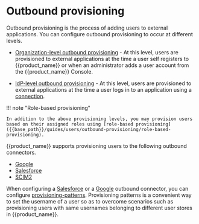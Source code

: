# Outbound provisioning

Outbound provisioning is the process of adding users to external applications. You can configure outbound provisioning to occur at different levels.

- [Organization-level outbound provisioning]({{base_path}}/guides/users/outbound-provisioning/provisioning-levels/org-level) - At this level, users are provisioned to external applications at the time a user self registers to {{product_name}} or when an administrator adds a user account from the {{product_name}} Console.

- [IdP-level outbound provisioning]({{base_path}}/guides/users/outbound-provisioning/provisioning-levels/idp-level) - At this level, users are provisioned to external applications at the time a user logs in to an application using a [connection]({{base_path}}/guides/authentication/federated-login).

!!! note "Role-based provisioning"

    In addition to the above provisioning levels, you may provision users based on their assigned roles using [role-based provisioning]({{base_path}}/guides/users/outbound-provisioning/role-based-provisioning).

{{product_name}} supports provisioning users to the following outbound connectors.

- [Google]({{base_path}}/guides/users/outbound-provisioning/provisioning-connectors/google)
- [Salesforce]({{base_path}}/guides/users/outbound-provisioning/provisioning-connectors/salesforce)
- [SCIM2]({{base_path}}/guides/users/outbound-provisioning/provisioning-connectors/scim2)

When configuring a [Salesforce]({{base_path}}/guides/users/outbound-provisioning/provisioning-connectors/salesforce) or a [Google]({{base_path}}/guides/users/outbound-provisioning/provisioning-connectors/google) outbound connector, you can configure [provisioning-patterns]({base_path}). Provisioning patterns is a convenient way to set the username of a user so as to overcome scenarios such as provisioning users with same usernames belonging to different user stores in {{product_name}}.



